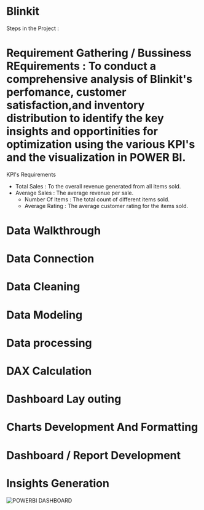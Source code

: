 # Blinkit
Steps in the Project :
# Requirement Gathering / Bussiness REquirements : To conduct a comprehensive analysis of Blinkit's perfomance, customer satisfaction,and inventory distribution to identify the key insights and opportinities for optimization using the various KPI's and the visualization in POWER BI.
  KPI's Requirements
  - Total Sales : To the overall revenue generated from all items sold.
- Average Sales : The average revenue per sale.
  - Number Of Items : The total count of different items sold.
  - Average Rating : The average customer rating for the items sold.
  
# Data Walkthrough
# Data Connection
# Data Cleaning
# Data Modeling
# Data processing
# DAX Calculation
# Dashboard Lay outing
# Charts Development And Formatting
# Dashboard / Report Development
# Insights Generation
![POWERBI DASHBOARD](https://github.com/user-attachments/assets/ceb93c67-05eb-420e-8b5c-8c247441cd42)
